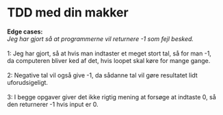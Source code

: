 # TDD med din makker
**Edge cases:** <br/>
*Jeg har gjort så at programmerne vil returnere -1 som fejl besked. <br/><br/>*
1: Jeg har gjort, så at hvis man indtaster et meget stort tal, så for man -1, <br/>
da computeren bliver ked af det, hvis loopet skal køre for mange gange. <br/><br/>
2: Negative tal vil også give -1, da sådanne tal vil gøre resultatet lidt uforudsigeligt. <br/><br/>
3: I begge opgaver giver det ikke rigtig mening at forsøge at indtaste 0, så den returnerer -1 hvis input er 0.
